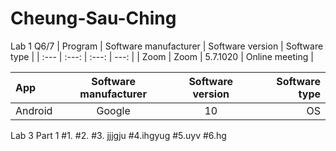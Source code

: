 # Cheung-Sau-Ching
Lab 1 Q6/7
| Program | Software manufacturer | Software version | Software type |
| :---         |     :---:      |        :---:  |     ---:     | 
| Zoom   |   Zoom   | 5.7.1020    | Online meeting  |

| App | Software manufacturer | Software version | Software type |
| :---         |     :---:      |        :---:  |     ---:     | 
| Android  |  Google   |  10  | OS  |

Lab 3 Part 1
#1.
#2. 
#3. jjjgju
#4.ihgyug
#5.uyv
#6.hg

